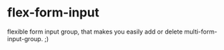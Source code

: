# flex-form-input
flexible form input group, that makes you easily add or delete multi-form-input-group. ;)
